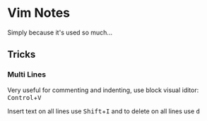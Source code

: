 # Vim Notes
Simply because it's used so much...

## Tricks
### Multi Lines
Very useful for commenting and indenting, use block visual iditor: <kbd>Control</kbd>+<kbd>V</kbd>

Insert text on all lines use <kbd>Shift</kbd>+<kbd>I</kbd> and to delete on all lines use <kbd>d</kbd>
